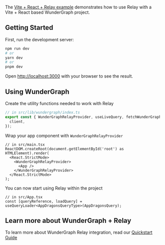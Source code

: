 The [Vite + React + Relay example](https://github.com/wundergraph/wundergraph/tree/main/examples/vite-react-relay) demonstrates how to use Relay with a Vite + React based WunderGraph project.

## Getting Started

First, run the development server:

```bash
npm run dev
# or
yarn dev
# or
pnpm dev
```

Open [http://localhost:3000](http://localhost:3000) with your browser to see the result.

## Using WunderGraph

Create the utility functions needed to work with Relay

```ts
// in src/lib/wundergraph/index.ts
export const { WunderGraphRelayProvider, useLiveQuery, fetchWunderGraphSSRQuery } = createWunderGraphRelayApp({
  client,
});
```

Wrap your app component with `WunderGraphRelayProvider`

```tsx
// in src/main.tsx
ReactDOM.createRoot(document.getElementById('root') as HTMLElement).render(
  <React.StrictMode>
    <WunderGraphRelayProvider>
      <App />
    </WunderGraphRelayProvider>
  </React.StrictMode>
);
```

You can now start using Relay within the project

```tsx
// in src/App.tsx
const [queryReference, loadQuery] = useQueryLoader<AppDragonsQueryType>(AppDragonsQuery);
```

## Learn more about WunderGraph + Relay

To learn more about WunderGraph Relay integration, read our [Quickstart Guide](https://docs.wundergraph.com/docs/getting-started/relay-quickstart)

